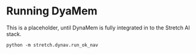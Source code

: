 # Running DyaMem

This is a placeholder, until DynaMem is fully integrated in to the Stretch AI stack.

```
python -m stretch.dynav.run_ok_nav 
```

